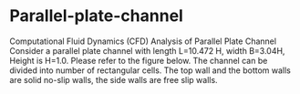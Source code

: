 # Parallel-plate-channel
Computational Fluid Dynamics (CFD) Analysis of Parallel Plate Channel
Consider a parallel plate channel with length L=10.472 H, width B=3.04H, Height is H=1.0.
Please refer to the figure below. The channel can be divided into number of rectangular
cells. The top wall and the bottom walls are solid no-slip walls, the side walls are free slip
walls.
